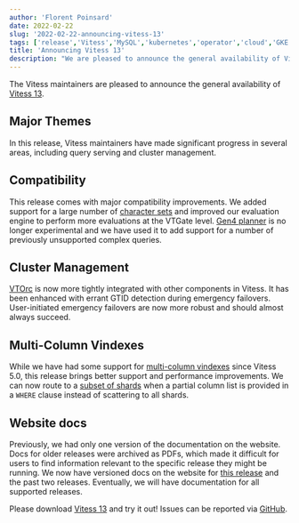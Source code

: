 ```yaml
---
author: 'Florent Poinsard'
date: 2022-02-22
slug: '2022-02-22-announcing-vitess-13'
tags: ['release','Vitess','MySQL','kubernetes','operator','cloud','GKE','sharding']
title: 'Announcing Vitess 13'
description: "We are pleased to announce the general availability of Vitess 13"
---
```


The Vitess maintainers are pleased to announce the general availability of [Vitess 13](https://github.com/vitessio/vitess/releases/tag/v13.0.0).

## Major Themes #

In this release, Vitess maintainers have made significant progress in several areas, including query serving and cluster management.

## Compatibility #

This release comes with major compatibility improvements. We added support for a large number of [character sets](https://vitess.io/docs/13.0/user-guides/configuration-basic/collations/) and improved our evaluation engine to perform more evaluations at the VTGate level. [Gen4 planner](https://vitess.io/docs/13.0/reference/compatibility/query_planner/) is no longer experimental and we have used it to add support for a number of previously unsupported complex queries.

## Cluster Management #

[VTOrc](https://vitess.io/docs/13.0/user-guides/configuration-basic/vtorc/) is now more tightly integrated with other components in Vitess.
It has been enhanced with errant GTID detection during emergency failovers.
User-initiated emergency failovers are now more robust and should almost always succeed.

## Multi-Column Vindexes #

While we have had some support for [multi-column vindexes](https://vitess.io/docs/13.0/user-guides/vschema-guide/subsharding-vindex/) since Vitess 5.0, this release brings better support and performance improvements. We can now route to a [subset of shards](https://vitess.io/docs/13.0/user-guides/vschema-guide/subsharding-vindex/) when a partial column list is provided in a `WHERE` clause instead of scattering to all shards.

## Website docs #

Previously, we had only one version of the documentation on the website.
Docs for older releases were archived as PDFs, which made it difficult for users to find information relevant to the specific release they might be running.
We now have versioned docs on the website for [this release](https://vitess.io/docs/13.0/) and the past two releases.
Eventually, we will have documentation for all supported releases.

Please download [Vitess 13](https://github.com/vitessio/vitess/releases/tag/v13.0.0) and try it out! Issues can be reported via [GitHub](https://github.com/vitessio/vitess/issues).
